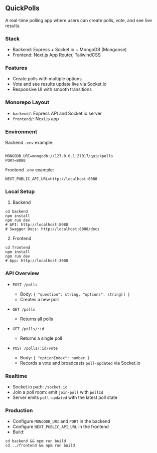 ## QuickPolls

A real-time polling app where users can create polls, vote, and see live results.

### Stack
- Backend: Express + Socket.io + MongoDB (Mongoose)
- Frontend: Next.js App Router, TailwindCSS

### Features
- Create polls with multiple options
- Vote and see results update live via Socket.io
- Responsive UI with smooth transitions

### Monorepo Layout
- `backend/`: Express API and Socket.io server
- `frontend/`: Next.js app

### Environment

Backend `.env` example:
```

MONGODB_URI=mongodb://127.0.0.1:27017/quickpolls
PORT=8080
```
Frontend `.env` example:
```
NEXT_PUBLIC_API_URL=http://localhost:8080
```

### Local Setup

1) Backend
```
cd backend
npm install
npm run dev
# API: http://localhost:8080
# Swagger Docs: http://localhost:8080/docs
```

2) Frontend
```
cd frontend
npm install
npm run dev
# App: http://localhost:3000
```

### API Overview

- `POST /polls`
  - Body: `{ "question": string, "options": string[] }`
  - Creates a new poll

- `GET /polls`
  - Returns all polls

- `GET /polls/:id`
  - Returns a single poll

- `POST /polls/:id/vote`
  - Body: `{ "optionIndex": number }`
  - Records a vote and broadcasts `poll-updated` via Socket.io

### Realtime
- Socket.io path: `/socket.io`
- Join a poll room: emit `join-poll` with `pollId`
- Server emits `poll-updated` with the latest poll state

### Production
- Configure `MONGODB_URI` and `PORT` in the backend
- Configure `NEXT_PUBLIC_API_URL` in the frontend
- Build:
```
cd backend && npm run build
cd ../frontend && npm run build
```


